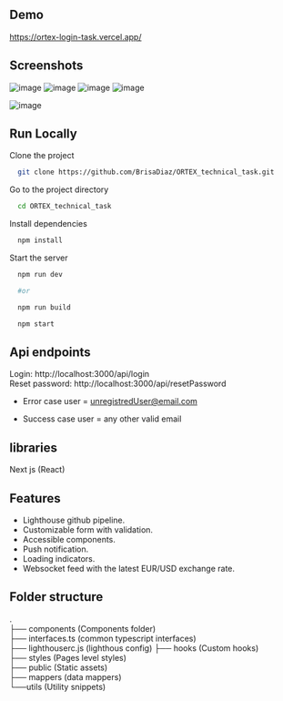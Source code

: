 ## Demo

https://ortex-login-task.vercel.app/

## Screenshots

![image](https://res.cloudinary.com/myproyects/image/upload/v1645383079/proyects/all-screens-min_ooige0.webp)
![image](https://res.cloudinary.com/myproyects/image/upload/v1645383082/proyects/descktop-min_qeev0a.webp)
![image](https://res.cloudinary.com/myproyects/image/upload/v1645383078/proyects/mobile-min_fo6pxo.webp)
![image](https://res.cloudinary.com/myproyects/image/upload/v1645383077/proyects/tablet-min_rxncei.webp)

![image](https://res.cloudinary.com/myproyects/image/upload/v1645383078/proyects/lighthouse-min_omekxw.webp)

## Run Locally

Clone the project

```bash
  git clone https://github.com/BrisaDiaz/ORTEX_technical_task.git
```

Go to the project directory

```bash
  cd ORTEX_technical_task
```

Install dependencies

```bash
  npm install
```

Start the server

```bash
  npm run dev

  #or

  npm run build

  npm start

```

## Api endpoints

Login: http://localhost:3000/api/login  
Reset password: http://localhost:3000/api/resetPassword

- Error case user = unregistredUser@email.com

- Success case user = any other valid email

## libraries

Next js (React)

## Features

- Lighthouse github pipeline.
- Customizable form with validation.
- Accessible components.
- Push notification.
- Loading indicators.
- Websocket feed with the latest EUR/USD exchange rate.

## Folder structure

.  
├── components (Components folder)  
├── interfaces.ts (common typescript interfaces)  
├── lighthouserc.js (lighthous config)
├── hooks (Custom hooks)  
├── styles (Pages level styles)  
├── public (Static assets)  
├── mappers (data mappers)  
└──utils (Utility snippets)
